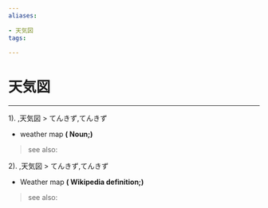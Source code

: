 ```yaml
---
aliases:
    
- 天気図
tags:
    
---
```


# 天気図
---
1).
,天気図 > てんきず,てんきず

- weather map
**( Noun;)**
> see also: 
            
2).
,天気図 > てんきず,てんきず

- Weather map
**( Wikipedia definition;)**
> see also: 
            